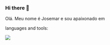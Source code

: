 ### Hi there 👋

Olá. Meu nome é Josemar e sou apaixonado em 

languages and tools:
<div>  
<a hrerf = "www.linkedin.com/in/josemar-marques-da-silva" target="_blank"><img src = "https://img.shields.io/badge/LinkedIn-0077B5?style=for-the-badge&logo=linkedin&logoColor=white"></a>

</div>




         

<!--
**jmarqsilva/jmarqsilva** is a ✨ _special_ ✨ repository because its `README.md` (this file) appears on your GitHub profile.

Here are some ideas to get you started:

- 🔭 I’m currently working on ...
- 🌱 I’m currently learning ...
- 👯 I’m looking to collaborate on ...
- 🤔 I’m looking for help with ...
- 💬 Ask me about ...
- 📫 How to reach me: ...
- 😄 Pronouns: ...
- ⚡ Fun fact: ...
-->
